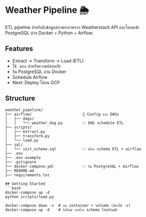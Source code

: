 # Weather Pipeline 🌦️

ETL pipeline สำหรับดึงข้อมูลสภาพอากาศจาก Weatherstack API และโหลดเข้า PostgreSQL ด้วย Docker + Python + Airflow.

## Features
- Extract → Transform → Load (ETL)
- ใช้ `.env` สำหรับความปลอดภัย
- รัน PostgreSQL ผ่าน Docker
- Schedule Airflow
- Next: Deploy ไปบน GCP

## Structure
```plaintext
weather_pipeline/
├── airflow/                       🔹 Config และ DAGs
│   ├── dags/
│   │   └── weather_dag.py         ✅ DAG schedule ETL
├── scripts/
│   ├── extract.py
│   ├── transform.py
│   └── load.py
├── sql/
│   └── init_schema.sql            ✅ สร้าง schema ETL + airflow
├── .env
├── .env.example
├── .gitignore
├── docker-compose.yml             ✅ รัน PostgreSQL + Airflow
├── README.md
├── requirements.txt

## Getting Started
```bash
docker-compose up -d
python scripts/load.py

docker-compose down -v  # ลบ container + volume (ต้องใช้ -v)
docker-compose up -d    # รันใหม่ จะสร้าง schema ให้อัตโนมัติ
